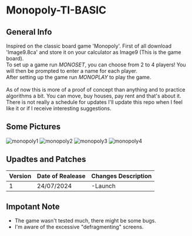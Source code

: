 # Monopoly-TI-BASIC

## General Info
Inspired on the classic board game 'Monopoly'. 
First of all download 'Image9.8ca' and store it on your calculator as Image9 (This is the game board).
<br>To set up a game run *MONOSET*, you can choose from 2 to 4 players! You will then be prompted to enter a name for each player.
<br>After setting up the game run *MONOPLAY* to play the game.
<br>
<br>As of now this is more of a proof of concept than anything and to practice algorithms a bit. You can move, buy houses, pay rent and that's about it.
<br>There is not really a schedule for updates I'll update this repo when I feel like it or if I receive interesting suggestions.



## Some Pictures
![monopoly1](https://github.com/user-attachments/assets/20c5d666-20fd-4d12-8410-a391419d9f0b)
![monopoly2](https://github.com/user-attachments/assets/ebb8e7e8-62fa-4215-83fe-6158689247b3)
![monopoly3](https://github.com/user-attachments/assets/f4ed50f6-ea48-496d-80d2-1e1462873418)
![monopoly4](https://github.com/user-attachments/assets/6e8a22e1-0c35-425f-b615-628cc76bc26f)


## Upadtes and Patches

|    Version    | Date of Realease | Changes Description |
| ------------- | ------------------- | -------- |
| 1  | 24/07/2024 | -Launch  |

## Impotant Note
* The game wasn't tested much, there might be some bugs.
* I'm aware of the excessive "defragmenting" screens.
